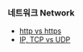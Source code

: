 ### 네트워크 Network

- [http vs https](./Network/http_vs_https.md)
- [IP, TCP vs UDP](./Network/IP_TCP_UDP.md)
